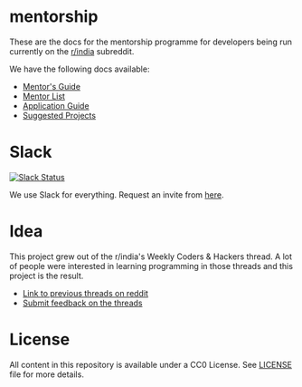 # mentorship

These are the docs for the mentorship programme for developers being run currently
on the [r/india](https://reddit.com/r/india) subreddit.

We have the following docs available:

- [Mentor's Guide](mentors-guide.md)
- [Mentor List](mentors-list.md)
- [Application Guide](apply.md)
- [Suggested Projects](projects.md)

# Slack 

[![Slack Status](https://site-codetogether.rhcloud.com/badge.svg)](https://site-codetogether.rhcloud.com/) 

We use Slack for everything. Request an invite from [here](https://site-codetogether.rhcloud.com).

# Idea

This project grew out of the r/india's Weekly Coders & Hackers
thread. A lot of people were interested in learning programming
in those threads and this project is the result.

- [Link to previous threads on reddit][reddit]
- [Submit feedback on the threads][feedback]

# License

All content in this repository is available under a CC0 License. See [LICENSE](LICENSE.md)
file for more details.


[reddit]: https://www.reddit.com/r/india/search?q=Weekly+Coders%2C+Hackers+%26+All+Tech+related+thread+author%3Aavinassh&amp;restrict_sr=on&amp;sort=new&amp;t=all
[feedback]: https://docs.google.com/forms/d/1SckHqjbogIYemAduK8WTeyFu4-ia8hSS88JzYmxLAHE/viewform
